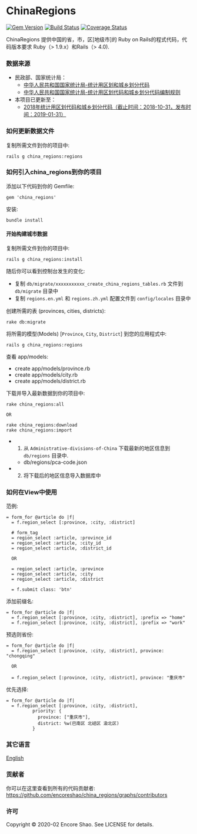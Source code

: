 # ChinaRegions

[![Gem Version](https://badge.fury.io/rb/china_regions.svg)](https://badge.fury.io/rb/china_regions)
[![Build Status](https://travis-ci.org/encoreshao/china_regions.svg?branch=master)](https://travis-ci.org/encoreshao/china_regions)
[![Coverage Status](https://coveralls.io/repos/github/encoreshao/china_regions/badge.svg)](https://coveralls.io/github/encoreshao/china_regions)

ChinaRegions 提供中国的省，市，区[地级市]的 Ruby on Rails的程式代码，代码版本要求 Ruby（> 1.9.x）和Rails（> 4.0).

### 数据来源

*   民政部、国家统计局：
    * [中华人民共和国国家统计局-统计用区划和城乡划分代码](http://www.stats.gov.cn/tjsj/tjbz/tjyqhdmhcxhfdm/)
    * [中华人民共和国国家统计局-统计用区划代码和城乡划分代码编制规则](http://www.stats.gov.cn/tjsj/tjbz/200911/t20091125_8667.html)
*   本项目已更新至：
    * [2018年统计用区划代码和城乡划分代码（截止时间：2018-10-31，发布时间：2019-01-31）](http://www.stats.gov.cn/tjsj/tjbz/tjyqhdmhcxhfdm/2018/index.html)

### 如何更新数据文件

复制所需文件到你的项目中:

```
rails g china_regions:regions
```

### 如何引入china_regions到你的项目

添加以下代码到你的 Gemfile:

```
gem 'china_regions'
```

安装:

```
bundle install
```

#### 开始构建城市数据

复制所需文件到你的项目中:

```
rails g china_regions:install
```

随后你可以看到控制台发生的变化:

- 复制 `db/migrate/xxxxxxxxxxx_create_china_regions_tables.rb` 文件到 `db/migrate` 目录中
- 复制 `regions.en.yml` 和 `regions.zh.yml` 配置文件到 `config/locales` 目录中

创建所需的表 (provinces, cities, districts):

```
rake db:migrate
```

将所需的模型(Models) [`Province`, `City`, `District`] 到您的应用程式中:

```
rails g china_regions:regions
```

查看 app/models:

- create  app/models/province.rb
- create  app/models/city.rb
- create  app/models/district.rb

下载并导入最新数据到你的项目中:

```
rake china_regions:all

OR

rake china_regions:download
rake china_regions:import
```

- 1. 从 `Administrative-divisions-of-China` 下载最新的地区信息到 `db/regions` 目录中.
  - db/regions/pca-code.json
- 2. 将下载后的地区信息导入数据库中

### 如何在View中使用

范例:

```
= form_for @article do |f|
  = f.region_select [:province, :city, :district]

  # form_tag
  = region_select :article, :province_id
  = region_select :article, :city_id
  = region_select :article, :district_id

  OR

  = region_select :article, :province
  = region_select :article, :city
  = region_select :article, :district

  = f.submit class: 'btn'
```

添加前缀名:

```
= form_for @article do |f|
  = f.region_select [:province, :city, :district], :prefix => "home"
  = f.region_select [:province, :city, :district], :prefix => "work"
```

预选则省份:

```
= form_for @article do |f|
  = f.region_select [:province, :city, :district], province: "chongqing"

  OR

  = f.region_select [:province, :city, :district], province: "重庆市"
```

优先选择:

```
= form_for @article do |f|
  = f.region_select [:province, :city, :district],
          priority: {
            province: ["重庆市"],
            district: %w(巴南区 北碚区 渝北区)
          }
```

### 其它语言

[English](https://github.com/encoreshao/china_regions/blob/master/README.md)

### 贡献者

  你可以在这里查看到所有的代码贡献者: https://github.com/encoreshao/china_regions/graphs/contributors

### 许可

Copyright © 2020-02 Encore Shao. See LICENSE for details.

